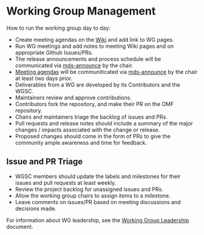 # Working Group Management 

How to run the working group day to day:

* Create meeting agendas on the [Wiki](https://github.com/openmobilityfoundation/mobility-data-specification/wiki) and add link to WG pages.
* Run WG meetings and add notes to meeting Wiki pages and on appropriate Github Issues/PRs.
* The release announcements and process schedule will be communicated via [mds-announce](https://groups.google.com/a/groups.openmobilityfoundation.org/forum/#!forum/mds-announce) by the chair.
* [Meeting agendas](https://github.com/openmobilityfoundation/governance/blob/master/technical/Conference_Call_Meeting_Guidance.md) will be communiticated via [mds-announce](https://groups.google.com/a/groups.openmobilityfoundation.org/forum/#!forum/mds-announce) by the chair at least two days prior.
* Deliverables from a WG are developed by its Contributors and the WGSC.
* Maintainers review and approve contributions.
* Contributors fork the repository, and make their PR on the OMF repository.
* Chairs and maintainers triage the backlog of issues and PRs.
* Pull requests and release notes should include a summary of the major changes / impacts associated with the change or release.
* Proposed changes should come in the form of PRs to give the community ample awareness and time for feedback.

## Issue and PR Triage

* WGSC members should update the labels and milestones for their issues and pull requests at least weekly.
* Review the project backlog for unassigned issues and PRs.
* Allow the working group chairs to assign items to a milestone.
* Leave comments on issues/PR based on meeting discussions and decisions made.

For information about WG leadership, see the [Working Group Leadership](https://github.com/openmobilityfoundation/governance/blob/master/technical/Working_Group_Leadership.md) document.
